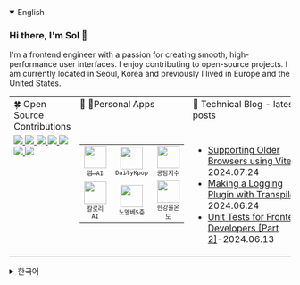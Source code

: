 <details open>
  <summary>English</summary>

### Hi there, I'm Sol 👋
I'm a frontend engineer with a passion for creating smooth, high-performance user interfaces. I enjoy contributing to open-source projects. I am currently located in Seoul, Korea and previously I lived in Europe and the United States. 

<table>
  <tr>
    <td valign="top" width="33%">
      🍀 Open Source Contributions
    </td>
    <td valign="top" width="33%">
      📲 Personal Apps
    </td>
    <td valign="top" width="33%">
      📔 Technical Blog - latest posts
    </td>
  </tr>
  <tr>
    <td valign="top" width="30%">
      <!-- Open Source Contributions content -->
      <a href="https://github.com/toss/slash/pulls?q=is%3Apr+is%3Aclosed+author%3Asaul-atomrigs">
        <img src="https://badge.ttsalpha.com/api?icon=github&label=toss/slash&status=7%20PR%20merged&color=11126C" width='auto'/>
      </a>
      <a href="https://github.com/toss/suspensive/pulls?q=is%3Apr+is%3Aclosed+author%3Asaul-atomrigs">
        <img src="https://badge.ttsalpha.com/api?icon=github&label=toss/suspensive&status=5%20PR%20merged&color=000080" width='auto'/>
      </a>
      <a href="https://github.com/facebook/react/pulls?q=is%3Apr+is%3Aclosed+author%3Asaul-atomrigs">
        <img src="https://badge.ttsalpha.com/api?icon=github&label=React&status=2%20PR%20merged&color=1034A6" width='auto'/>
      </a>
      <a href="https://github.com/TanStack/query/pulls?q=is%3Apr+author%3Asaul-atomrigs+is%3Aclosed">
        <img src="https://badge.ttsalpha.com/api?icon=github&label=TansStack/query&status=2%20PR%20merged&color=0F52BA" width='auto'/>
      </a>
      <a href="https://github.com/huntabyte/shadcn-svelte/pulls?q=is%3Apr+is%3Aclosed+author%3Asaul-atomrigs">
        <img src="https://badge.ttsalpha.com/api?icon=github&label=shadcn-svelte&status=2%20PR%20merged&color=73C2FB" width='auto'/>
      </a>
      <a href="https://github.com/vercel/next.js/pull/63355">
        <img src="https://badge.ttsalpha.com/api?icon=github&label=next.js&status=1%20PR%20merged&color=89CFF0" width='auto'/>
      </a>
      <a href="https://github.com/vercel/swr/pull/2915">
        <img src="https://badge.ttsalpha.com/api?icon=github&label=swr&status=1%20PR%20merged&color=89CFF0" width='auto'/>
      </a>
    </td>
    
  <td valign="top" width="33%">
  <table>
    <tr>
      <td align="center" width="30%">
        <a href="https://github.com/saul-atomrigs/some-ai-app" target="_blank" rel="noopener noreferrer">
          <img src="https://github.com/user-attachments/assets/407046e5-681a-42e7-94a2-cd35e9e75009" width="40" height="40"><br>
          <sub><samp>썸 AI</samp></sub>
        </a>
      </td>
      <td align="center" width="30%">
        <a href="https://github.com/saul-atomrigs/dailykpop" target="_blank" rel="noopener noreferrer">
          <img src="https://github.com/user-attachments/assets/fa53b73d-6708-4b75-950c-419739c231e3" width="40" height="40"><br>
          <sub><samp>DailyKpop</samp></sub>
        </a>
      </td>
      <td align="center" width="40%">
        <img src="https://github.com/user-attachments/assets/9897175f-b5d1-481f-b2d9-0a00b472d27e" width="40" height="40"><br>
        <sub><samp>공탐지수</samp></sub>
      </td>
    </tr>
    <tr>
      <td align="center" width="36%">
        <img src="https://github.com/user-attachments/assets/90329ffc-7541-4919-aee9-f28c7e4b67a9" width="40" height="40"><br>
        <sub><samp>칼로리AI</samp></sub>
      </td>
      <td align="center" width="30%">
        <img src="https://github.com/user-attachments/assets/90329ffc-7541-4919-aee9-f28c7e4b67a9" width="40" height="40"><br>
        <sub><samp>노엘베5층</samp></sub>
      </td>
      <td align="center" width="36%">
        <img src="https://github.com/user-attachments/assets/90329ffc-7541-4919-aee9-f28c7e4b67a9" width="40" height="40"><br>
        <sub><samp>한강물온도</samp></sub>
      </td>
    </tr>
  </table>
</td>
    <td valign="top" width="33%">
      <!-- Blog content -->
      <ul>
        <li><a href="https://dev.to/solleedata/supporting-older-browsers-using-vite-2ii" target="_blank">Supporting Older Browsers using Vite</a>-2024.07.24</li>
        <li><a href="https://dev.to/solleedata/making-a-logging-plugin-with-transpiler-8ii" target="_blank">Making a Logging Plugin with Transpiler</a>-2024.06.24</li>
        <li><a href="https://dev.to/solleedata/unit-tests-for-frontend-developers-part-2-46da" target="_blank">Unit Tests for Frontend Developers [Part 2]</a>-2024.06.13</li>
      </ul>
    </td>
  </tr>
</table>


<details>
  <summary>한국어</summary>

### 안녕하세요, 저는 이솔입니다 👋
프론트엔드 엔지니어로서 원활하고 높은 성능의 사용자 인터페이스를 만드는 것에 열정이 있으며, 오픈 소스 프로젝트에 기여하고 있습니다. 효율적이고 확장 가능한 웹 애플리케이션을 개발하는 데 집중하고 있으며, 훌륭한 동료들과 협업할 수 있는 기회가 있었습니다.

#### 🍀 [오픈 소스 기여](https://github.com/saul-atomrigs/open-source-contributions)

- [<img src="https://badge.ttsalpha.com/api?icon=github&label=toss/slash&status=7%20PR%20merged&color=11126C" width='auto'/>](https://github.com/toss/slash/pulls?q=is%3Apr+is%3Aclosed+author%3Asaul-atomrigs)
- [<img src="https://badge.ttsalpha.com/api?icon=github&label=toss/suspensive&status=5%20PR%20merged&color=000080" width='auto'/>](https://github.com/toss/suspensive/pulls?q=is%3Apr+is%3Aclosed+author%3Asaul-atomrigs)
- [<img src="https://badge.ttsalpha.com/api?icon=github&label=React&status=2%20PR%20merged&color=1034A6" width='auto'/>](https://github.com/facebook/react/pulls?q=is%3Apr+is%3Aclosed+author%3Asaul-atomrigs)
- [<img src="https://badge.ttsalpha.com/api?icon=github&label=TansStack/query&status=2%20PR%20merged&color=0F52BA" width='auto'/>](https://github.com/TanStack/query/pulls?q=is%3Apr+author%3Asaul-atomrigs+is%3Aclosed)
- [<img src="https://badge.ttsalpha.com/api?icon=github&label=shadcn-svelte&status=2%20PR%20merged&color=73C2FB" width='auto'/>](https://github.com/huntabyte/shadcn-svelte/pulls?q=is%3Apr+is%3Aclosed+author%3Asaul-atomrigs)
- [<img src="https://badge.ttsalpha.com/api?icon=github&label=next.js&status=1%20PR%20merged&color=89CFF0" width='auto'/>](https://github.com/vercel/next.js/pull/63355)
- [<img src="https://badge.ttsalpha.com/api?icon=github&label=swr&status=1%20PR%20merged&color=89CFF0" width='auto'/>](https://github.com/vercel/swr/pull/2915)

#### 🌈 [제가 만든 프로젝트들](https://sollee-dev.notion.site/0066c9b8cfa04a7abbb4277ce8b63181)
이 세상의 문제들을 해결하기 위해 프로젝트를 만드는 것을 좋아합니다. 개인 프로젝트를 [여기](https://sollee-dev.notion.site/0066c9b8cfa04a7abbb4277ce8b63181)에서 확인할 수 있습니다.

### 📔 [기술 블로그](https://dev.to/solleedata)
저는 기술에 대해 글 쓰는 것도 좋아합니다. 프론트엔드 개발, TypeScript 및 웹 성능에 관한 최신 글을 [여기](https://dev.to/solleedata)에서 읽을 수 있습니다.

</details>
